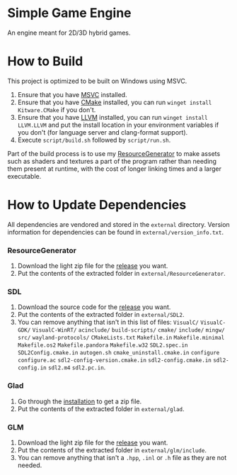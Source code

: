 # Simple Game Engine
An engine meant for 2D/3D hybrid games.

# How to Build
This project is optimized to be built on Windows using MSVC.

1. Ensure that you have [MSVC](https://visualstudio.microsoft.com/downloads/) installed.
2. Ensure that you have [CMake](https://cmake.org/download/) installed, you can run `winget install Kitware.CMake` if
   you don't.
3. Ensure that you have [LLVM](https://releases.llvm.org/) installed, you can run `winget install LLVM.LLVM` and put the
   install location in your environment variables if you don't (for language server and clang-format support).
4. Execute `script/build.sh` followed by `script/run.sh`.

Part of the build process is to use my [ResourceGenerator](https://github.com/ConnorSweeneyDev/ResourceGenerator) to
make assets such as shaders and textures a part of the program rather than needing them present at runtime, with the
cost of longer linking times and a larger executable.

# How to Update Dependencies
All dependencies are vendored and stored in the `external` directory. Version information for dependencies can be found
in `external/version_info.txt`.

### ResourceGenerator
1. Download the light zip file for the [release](https://github.com/ConnorSweeneyDev/ResourceGenerator/releases) you
   want.
2. Put the contents of the extracted folder in `external/ResourceGenerator`.

### SDL
1. Download the source code for the [release](https://github.com/libsdl-org/SDL/releases) you want.
2. Put the contents of the extracted folder in `external/SDL2`.
3. You can remove anything that isn't in this list of files: `VisualC/` `VisualC-GDK/` `VisualC-WinRT/` `acinclude/`
   `build-scripts/` `cmake/` `include/` `mingw/` `src/` `wayland-protocols/` `CMakeLists.txt` `Makefile.in`
   `Makefile.minimal` `Makefile.os2` `Makefile.pandora` `Makefile.w32` `SDL2.spec.in` `SDL2Config.cmake.in` `autogen.sh`
   `cmake_uninstall.cmake.in` `configure` `configure.ac` `sdl2-config-version.cmake.in` `sdl2-config.cmake.in`
   `sdl2-config.in` `sdl2.m4` `sdl2.pc.in`.

### Glad
1. Go through the [installation](https://glad.dav1d.de/) to get a zip file.
2. Put the contents of the extracted folder in `external/glad`.

### GLM
1. Download the light zip file for the [release](https://github.com/g-truc/glm/releases) you want.
2. Put the contents of the extracted folder in `external/glm/include`.
3. You can remove anything that isn't a `.hpp`, `.inl` or `.h` file as they are not needed.
